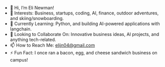 - 👋 Hi, I’m Eli Newman!
- 👀 Interests: Business, startups, coding, AI, finance, outdoor adventures, and skiing/snowboarding.
- 🌱 Currently Learning: Python, and building AI-powered applications with langchain.
- 💞️ Looking to Collaborate On: Innovative business ideas, AI projects, and anything tech-related.
- 📫 How to Reach Me: elijn04@gmail.com
- ⚡ Fun Fact: I once ran a bacon, egg, and cheese sandwich business on campus!

<!---
elijn04/elijn04 is a ✨ special ✨ repository because its `README.md` (this file) appears on your GitHub profile.
You can click the Preview link to take a look at your changes.
--->
